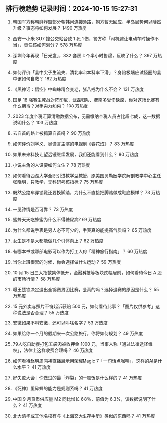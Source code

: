 
## 排行榜趋势 记录时间：2024-10-15 15:27:31
  
  1. 韩国军方称朝鲜炸毁部分朝韩间连接通路，朝方暂无回应，半岛局势何以陡然升级？事态将如何发展？ 1490 万热度
    
  2. 西安一小米 SU7 撞公交站台致 1 死 1 伤，警方称「司机避让电动车时操作不当」，责任该如何划分？ 578 万热度
    
  3. 深圳今年再现「日光盘」，332 套房 3 个半小时售罄，反映了什么？ 397 万热度
    
  4. 如何评价「县中尖子生流失、清北率和本科率下滑」？身陷极端应试怪圈的县中该如何自救？ 182 万热度
    
  5. 《黑神话：悟空》中蜘蛛精会变老，猪八戒为什么不会？ 131 万热度
    
  6. 国足 18 强赛生死战对阵印尼，武磊归队、费南多受伤缺席，你对这场比赛有什么期待？对手实力如何？ 108 万热度
    
  7. 2023 年度个税汇算清缴数据公布，无需缴纳个税人员占比超七成，这一数据说明什么？ 103 万热度
    
  8. 去自首的路上被抓算自首吗？ 90 万热度
    
  9. 如何评价刘学义、吴谨言主演的电视剧《春花焰》？ 83 万热度
    
  10. 如果未来科技让望远镜继续发展，我们还能看到什么？ 80 万热度
    
  11. 小说主角的人设要如何立住？ 78 万热度
    
  12. 如何看待西湖大学全职引进教学型教授，原美国贝勒医学院解剖教学中心主任张晓明，只教学，无科研考核指标？ 75 万热度
    
  13. 既然公路车穿锁鞋还要换脚踏，为什么不直接把脚踏做成鞋底模样？ 73 万热度
    
  14. 一见钟情是否可靠？ 73 万热度
    
  15. 蜜蜂天天吃蜂蜜为什么不得糖尿病? 69 万热度
    
  16. 为什么都说手表是男人必不可少的，手表真的能提高气质吗？ 65 万热度
    
  17. 女生是不是大都能做几个引体向上？ 62 万热度
    
  18. 有哪本书或哪部电影可以作为打工人的「精神旅行指南」？ 60 万热度
    
  19. 当你上班很累的时候，你会选择做什么运动？ 59 万热度
    
  20. 10 月 15 日三大指数集体低开，金融科技等板块跌幅居前，如何看待今日 A 股的市场行情？ 58 万热度
    
  21. 曝王楚钦决定退出全锦赛男团比赛，是真的吗？选择退赛的原因是什么？ 55 万热度
    
  22. 15 元外卖与照片不符起诉获赔 500 元，如何看待此事？「图片仅供参考」这种说法是否合理？ 55 万热度
    
  23. 安徽如果不叫安徽，还可以叫啥名字？ 53 万热度
    
  24. 如果给你一个月的假期来一次公路旅行，你将如何规划？ 49 万热度
    
  25. 79人吃自助餐打包五袋肉被收押金 1000 元，当事人称「通过法律途径维权」，法律上这样收费合理吗？ 46 万热度
    
  26. 如何看待赵明周鸿祎直播展示用荣耀Magic 7「一句话点咖啡」，这样的AI是什么水平？ 41 万热度
    
  27. 好失败大会｜你做过的最「炸裂」的一顿饭是什么样的？ 41 万热度
    
  28. 《死神》里碎蜂的能力是规则系吗？ 41 万热度
    
  29. 中国 9 月货币供应量 M2 同比增长 6.8%，前值为 6.3%，该数据说明了什么？ 41 万热度
    
  30. 北大清华或其他名校有与《上海交大生存手册》类似的东西吗？ 41 万热度
    